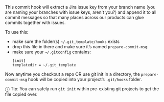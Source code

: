 This commit hook will extract a Jira issue key from your branch name 
(you are naming your branches with issue keys, aren't you?) and append 
it to all commit messages so that many places across our products can 
glue commits together with issues.

To use this:

- make sure the folder(s) `~/.git_template/hooks` exists
- drop this file in there and make sure it’s named `prepare-commit-msg`
- make sure your `~/.gitconfig` contains:
    ```
    [init]
    templatedir = ~/.git_template
    ```

Now anytime you checkout a repo OR use git init in a directory, the 
`prepare-commit-msg` hook will be copied into your project’s 
`.git/hooks` folder.

ⓘ Tip: You can safely run `git init` within pre-existing git projects 
  to get the file copied over.
